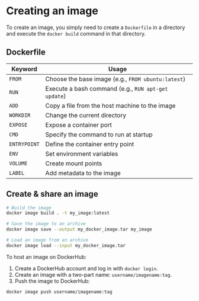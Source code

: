 # Creating an image

To create an image, you simply need to create a `Dockerfile` in a directory and execute the `docker build` command in that directory.

## Dockerfile

| Keyword    | Usage                                               |
|------------|-----------------------------------------------------|
| `FROM`     | Choose the base image (e.g., `FROM ubuntu:latest`)  |
| `RUN`      | Execute a bash command (e.g., `RUN apt-get update`) |
| `ADD`      | Copy a file from the host machine to the image      |
| `WORKDIR`  | Change the current directory                        |
| `EXPOSE`   | Expose a container port                             |
| `CMD`      | Specify the command to run at startup               |
| `ENTRYPOINT` | Define the container entry point                  |
| `ENV`      | Set environment variables                           |
| `VOLUME`   | Create mount points                                 |
| `LABEL`    | Add metadata to the image                           |

## Create & share an image

```bash
# Build the image
docker image build . -t my_image:latest

# Save the image to an archive
docker image save --output my_docker_image.tar my_image

# Load an image from an archive
docker image load --input my_docker_image.tar
```

To host an image on DockerHub:

1. Create a DockerHub account and log in with `docker login`.
2. Create an image with a two-part name: `username/imagename:tag`.
3. Push the image to DockerHub:

```bash
docker image push username/imagename:tag
```